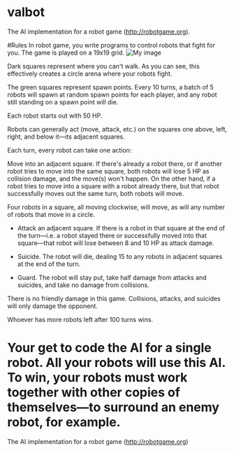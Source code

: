 valbot
======


The AI implementation for a robot game (http://robotgame.org).

#Rules
In robot game, you write programs to control robots that fight for you. The game is played on a 19x19 grid.
![My image](http://robotgame.org/static/rules1.png)

Dark squares represent where you can't walk. As you can see, this effectively creates a circle arena where your robots fight.

The green squares represent spawn points. Every 10 turns, a batch of 5 robots will spawn at random spawn points for each player, and any robot still standing on a spawn point will die.

Each robot starts out with 50 HP.

Robots can generally act (move, attack, etc.) on the squares one above, left, right, and below it—its adjacent squares.

Each turn, every robot can take one action:

Move into an adjacent square. If there's already a robot there, or if another robot tries to move into the same square, both robots will lose 5 HP as collision damage, and the move(s) won't happen. On the other hand, if a robot tries to move into a square with a robot already there, but that robot successfully moves out the same turn, both robots will move.

Four robots in a square, all moving clockwise, will move, as will any number of robots that move in a circle.

* Attack an adjacent square. If there is a robot in that square at the end of the turn—i.e. a robot stayed there or successfully moved into that square—that robot will lose between 8 and 10 HP as attack damage.

* Suicide. The robot will die, dealing 15 to any robots in adjacent squares at the end of the turn.

* Guard. The robot will stay put, take half damage from attacks and suicides, and take no damage from collisions.

There is no friendly damage in this game. Collisions, attacks, and suicides will only damage the opponent.

Whoever has more robots left after 100 turns wins.

Your get to code the AI for a single robot. All your robots will use this AI. To win, your robots must work together with other copies of themselves—to surround an enemy robot, for example.
=======
The AI implementation for a robot game (http://robotgame.org)